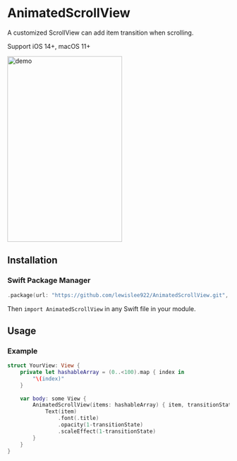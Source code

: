 # AnimatedScrollView

A customized ScrollView can add item transition when scrolling.

Support iOS 14+, macOS 11+

<img src="https://github.com/lewislee922/AnimatedScrollView/assets/33001057/859733b1-944e-46f7-bfd0-4b471c01c0f4" alt="demo" height="420" width="260"/>

## Installation
### Swift Package Manager

```swift
.package(url: "https://github.com/lewislee922/AnimatedScrollView.git", from: "1.0.5")
```

Then `import AnimatedScrollView` in any Swift file in your module.

## Usage
### Example
```swift
struct YourView: View {
    private let hashableArray = (0..<100).map { index in
        "\(index)"
    }
    
    var body: some View {
        AnimatedScrollView(items: hashableArray) { item, transitionState in
            Text(item)
                .font(.title)
                .opacity(1-transitionState)
                .scaleEffect(1-transitionState)
        }
    }
}
```
